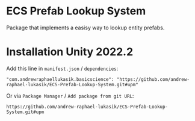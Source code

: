 # ECS Prefab Lookup System
Package that implements a easisy way to lookup entity prefabs.

# Installation Unity 2022.2
Add this line in `manifest.json` / `dependencies`:
```
"com.andrewraphaellukasik.basicscience": "https://github.com/andrew-raphael-lukasik/ECS-Prefab-Lookup-System.git#upm"
```
Or via `Package Manager` / `Add package from git URL`:
```
https://github.com/andrew-raphael-lukasik/ECS-Prefab-Lookup-System.git#upm
```
